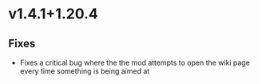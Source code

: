 # v1.4.1+1.20.4

## Fixes

- Fixes a critical bug where the the mod attempts to open the wiki page every time something is being aimed at
